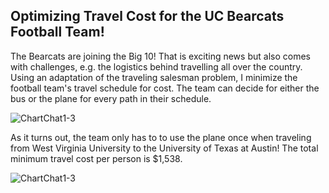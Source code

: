 ## Optimizing Travel Cost for the UC Bearcats Football Team!

The Bearcats are joining the Big 10! That is exciting news but also comes with challenges, e.g. the logistics behind travelling all over the country. Using an adaptation of the traveling salesman problem, I minimize the football team's travel schedule for cost. The team can decide for either the bus or the plane for every path in their schedule. 

![ChartChat1-3](https://www2.isye.gatech.edu/~mgoetsch/cali/VEHICLE/TSP/IMG00001.GIF)

As it turns out, the team only has to to use the plane once when traveling from West Virginia University to the University of Texas at Austin! The total minimum travel cost per person is $1,538. 

![ChartChat1-3](https://www.gannett-cdn.com/presto/2021/01/01/PCIN/0179cb42-134d-42ca-b47a-97c310dd2fbb-010121_PEACHBOWL_KE_0689.jpg?crop=4262,2397,x0,y0&width=3200&height=1800&format=pjpg&auto=webp)
